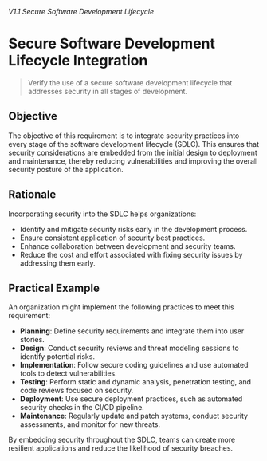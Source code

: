 *V1.1 Secure Software Development Lifecycle*

# Secure Software Development Lifecycle Integration

> Verify the use of a secure software development lifecycle that addresses security in all stages of development.

## Objective
The objective of this requirement is to integrate security practices into every stage of the software development lifecycle (SDLC). This ensures that security considerations are embedded from the initial design to deployment and maintenance, thereby reducing vulnerabilities and improving the overall security posture of the application.

## Rationale
Incorporating security into the SDLC helps organizations:
- Identify and mitigate security risks early in the development process.
- Ensure consistent application of security best practices.
- Enhance collaboration between development and security teams.
- Reduce the cost and effort associated with fixing security issues by addressing them early.

## Practical Example
An organization might implement the following practices to meet this requirement:
- **Planning**: Define security requirements and integrate them into user stories.
- **Design**: Conduct security reviews and threat modeling sessions to identify potential risks.
- **Implementation**: Follow secure coding guidelines and use automated tools to detect vulnerabilities.
- **Testing**: Perform static and dynamic analysis, penetration testing, and code reviews focused on security.
- **Deployment**: Use secure deployment practices, such as automated security checks in the CI/CD pipeline.
- **Maintenance**: Regularly update and patch systems, conduct security assessments, and monitor for new threats.

By embedding security throughout the SDLC, teams can create more resilient applications and reduce the likelihood of security breaches.
